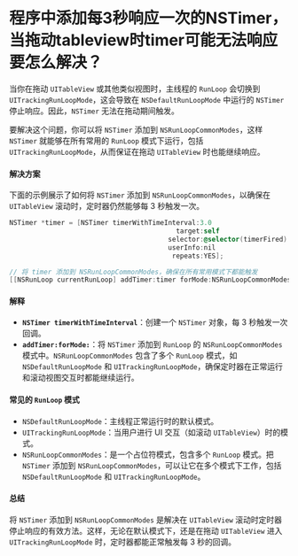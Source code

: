 # 程序中添加每3秒响应一次的NSTimer，当拖动tableview时timer可能无法响应要怎么解决？

当你在拖动 `UITableView` 或其他类似视图时，主线程的 `RunLoop` 会切换到 `UITrackingRunLoopMode`，这会导致在 `NSDefaultRunLoopMode` 中运行的 `NSTimer` 停止响应。因此，`NSTimer` 无法在拖动期间触发。

要解决这个问题，你可以将 `NSTimer` 添加到 `NSRunLoopCommonModes`，这样 `NSTimer` 就能够在所有常用的 `RunLoop` 模式下运行，包括 `UITrackingRunLoopMode`，从而保证在拖动 `UITableView` 时也能继续响应。

#### 解决方案

下面的示例展示了如何将 `NSTimer` 添加到 `NSRunLoopCommonModes`，以确保在 `UITableView` 滚动时，定时器仍然能够每 3 秒触发一次。

```objective-c
NSTimer *timer = [NSTimer timerWithTimeInterval:3.0
                                          target:self
                                        selector:@selector(timerFired)
                                        userInfo:nil
                                         repeats:YES];

// 将 timer 添加到 NSRunLoopCommonModes，确保在所有常用模式下都能触发
[[NSRunLoop currentRunLoop] addTimer:timer forMode:NSRunLoopCommonModes];
```

#### 解释

* **`NSTimer timerWithTimeInterval`**：创建一个 `NSTimer` 对象，每 3 秒触发一次回调。
* **`addTimer:forMode:`**：将 `NSTimer` 添加到 `RunLoop` 的 `NSRunLoopCommonModes` 模式中。`NSRunLoopCommonModes` 包含了多个 `RunLoop` 模式，如 `NSDefaultRunLoopMode` 和 `UITrackingRunLoopMode`，确保定时器在正常运行和滚动视图交互时都能继续运行。

#### 常见的 `RunLoop` 模式

* `NSDefaultRunLoopMode`：主线程正常运行时的默认模式。
* `UITrackingRunLoopMode`：当用户进行 UI 交互（如滚动 `UITableView`）时的模式。
* `NSRunLoopCommonModes`：是一个占位符模式，包含多个 `RunLoop` 模式。把 `NSTimer` 添加到 `NSRunLoopCommonModes`，可以让它在多个模式下工作，包括 `NSDefaultRunLoopMode` 和 `UITrackingRunLoopMode`。

#### 总结

将 `NSTimer` 添加到 `NSRunLoopCommonModes` 是解决在 `UITableView` 滚动时定时器停止响应的有效方法。这样，无论在默认模式下，还是在拖动 `UITableView` 进入 `UITrackingRunLoopMode` 时，定时器都能正常触发每 3 秒的回调。
